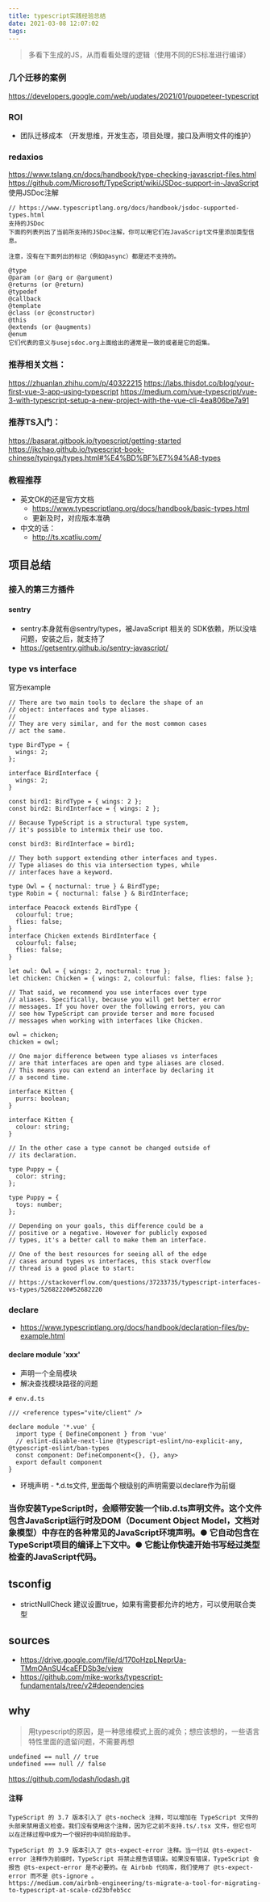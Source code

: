 ```yaml
---
title: typescript实践经验总结
date: 2021-03-08 12:07:02
tags:
---
```

> 多看下生成的JS，从而看看处理的逻辑（使用不同的ES标准进行编译）
### 几个迁移的案例
https://developers.google.com/web/updates/2021/01/puppeteer-typescript

### ROI 
- 团队迁移成本
（开发思维，开发生态，项目处理，接口及声明文件的维护）


### redaxios
https://www.tslang.cn/docs/handbook/type-checking-javascript-files.html
https://github.com/Microsoft/TypeScript/wiki/JSDoc-support-in-JavaScript
使用JSDoc注解
```
// https://www.typescriptlang.org/docs/handbook/jsdoc-supported-types.html
支持的JSDoc
下面的列表列出了当前所支持的JSDoc注解，你可以用它们在JavaScript文件里添加类型信息。

注意，没有在下面列出的标记（例如@async）都是还不支持的。

@type
@param (or @arg or @argument)
@returns (or @return)
@typedef
@callback
@template
@class (or @constructor)
@this
@extends (or @augments)
@enum
它们代表的意义与usejsdoc.org上面给出的通常是一致的或者是它的超集。 
```

### 推荐相关文档：
https://zhuanlan.zhihu.com/p/40322215
https://labs.thisdot.co/blog/your-first-vue-3-app-using-typescript
https://medium.com/vue-typescript/vue-3-with-typescript-setup-a-new-project-with-the-vue-cli-4ea806be7a91


### 推荐TS入门：
https://basarat.gitbook.io/typescript/getting-started
https://jkchao.github.io/typescript-book-chinese/typings/types.html#%E4%BD%BF%E7%94%A8-types

### 教程推荐
- 英文OK的还是官方文档
    - https://www.typescriptlang.org/docs/handbook/basic-types.html
    - 更新及时，对应版本准确
- 中文的话：
    - http://ts.xcatliu.com/


## 项目总结

### 接入的第三方插件
#### sentry
- sentry本身就有@sentry/types，被JavaScript 相关的 SDK依赖，所以没啥问题，安装之后，就支持了
- https://getsentry.github.io/sentry-javascript/


### type vs interface
官方example
```
// There are two main tools to declare the shape of an
// object: interfaces and type aliases.
//
// They are very similar, and for the most common cases
// act the same.

type BirdType = {
  wings: 2;
};

interface BirdInterface {
  wings: 2;
}

const bird1: BirdType = { wings: 2 };
const bird2: BirdInterface = { wings: 2 };

// Because TypeScript is a structural type system,
// it's possible to intermix their use too.

const bird3: BirdInterface = bird1;

// They both support extending other interfaces and types.
// Type aliases do this via intersection types, while
// interfaces have a keyword.

type Owl = { nocturnal: true } & BirdType;
type Robin = { nocturnal: false } & BirdInterface;

interface Peacock extends BirdType {
  colourful: true;
  flies: false;
}
interface Chicken extends BirdInterface {
  colourful: false;
  flies: false;
}

let owl: Owl = { wings: 2, nocturnal: true };
let chicken: Chicken = { wings: 2, colourful: false, flies: false };

// That said, we recommend you use interfaces over type
// aliases. Specifically, because you will get better error
// messages. If you hover over the following errors, you can
// see how TypeScript can provide terser and more focused
// messages when working with interfaces like Chicken.

owl = chicken;
chicken = owl;

// One major difference between type aliases vs interfaces
// are that interfaces are open and type aliases are closed.
// This means you can extend an interface by declaring it
// a second time.

interface Kitten {
  purrs: boolean;
}

interface Kitten {
  colour: string;
}

// In the other case a type cannot be changed outside of
// its declaration.

type Puppy = {
  color: string;
};

type Puppy = {
  toys: number;
};

// Depending on your goals, this difference could be a
// positive or a negative. However for publicly exposed
// types, it's a better call to make them an interface.

// One of the best resources for seeing all of the edge
// cases around types vs interfaces, this stack overflow
// thread is a good place to start:

// https://stackoverflow.com/questions/37233735/typescript-interfaces-vs-types/52682220#52682220

```


### declare
- https://www.typescriptlang.org/docs/handbook/declaration-files/by-example.html
#### declare module 'xxx'
- 声明一个全局模块
- 解决查找模块路径的问题
```
# env.d.ts

/// <reference types="vite/client" />

declare module '*.vue' {
  import type { DefineComponent } from 'vue'
  // eslint-disable-next-line @typescript-eslint/no-explicit-any, @typescript-eslint/ban-types
  const component: DefineComponent<{}, {}, any>
  export default component
}
```
- 环境声明 - *.d.ts文件, 里面每个根级别的声明需要以declare作为前缀

### 当你安装TypeScript时，会顺带安装一个lib.d.ts声明文件。这个文件包含JavaScript运行时及DOM（Document Object Model，文档对象模型）中存在的各种常见的JavaScript环境声明。● 它自动包含在TypeScript项目的编译上下文中。● 它能让你快速开始书写经过类型检查的JavaScript代码。
## tsconfig
- strictNullCheck 建议设置true，如果有需要都允许的地方，可以使用联合类型


## sources
- https://drive.google.com/file/d/170oHzpLNeprUa-TMmOAnSU4caEFDSb3e/view
- https://github.com/mike-works/typescript-fundamentals/tree/v2#dependencies


## why
> 用typescript的原因，是一种思维模式上面的减负；想应该想的，一些语言特性里面的遗留问题，不需要再想
```
undefined == null // true 
undefined === null // false
```
https://github.com/lodash/lodash.git

#### 注释
```
TypeScript 的 3.7 版本引入了 @ts-nocheck 注释，可以增加在 TypeScript 文件的头部来禁用语义检查。我们没有使用这个注释，因为它之前不支持.ts/.tsx 文件，但它也可以在迁移过程中成为一个很好的中间阶段助手。

TypeScript 的 3.9 版本引入了 @ts-expect-error 注释。当一行以 @ts-expect-error 注释作为前缀时，TypeScript 将禁止报告该错误。如果没有错误，TypeScript 会报告 @ts-expect-error 是不必要的。在 Airbnb 代码库，我们使用了 @ts-expect-error 而不是 @ts-ignore 。
https://medium.com/airbnb-engineering/ts-migrate-a-tool-for-migrating-to-typescript-at-scale-cd23bfeb5cc​​​
```